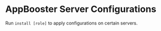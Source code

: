 # AppBooster Server Configurations

Run ```install [role]``` to apply configurations on certain servers.
